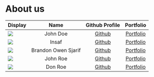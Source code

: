 # About us

Display |        Name         | Github Profile | Portfolio
--------|:-------------------:|:--------------:|:---------:
![](https://via.placeholder.com/100.png?text=Photo) |      John Doe       | [Github](https://github.com/) | [Portfolio](docs/team/johndoe.md)
![](https://via.placeholder.com/100.png?text=Photo) |        Insaf        | [Github](https://github.com/) | [Portfolio](docs/team/johndoe.md)
![](https://via.placeholder.com/100.png?text=Photo) | Brandon Owen Sjarif | [Github](https://github.com/) | [Portfolio](docs/team/johndoe.md)
![](https://via.placeholder.com/100.png?text=Photo) |      John Roe       | [Github](https://github.com/) | [Portfolio](docs/team/johndoe.md)
![](https://via.placeholder.com/100.png?text=Photo) |       Don Roe       | [Github](https://github.com/) | [Portfolio](docs/team/johndoe.md)